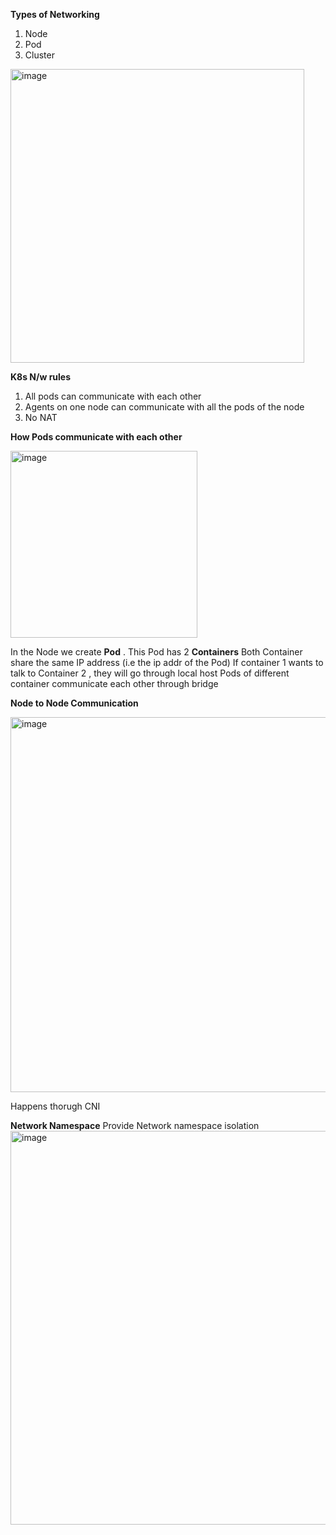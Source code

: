 
**Types of Networking**
1. Node
2. Pod
3. Cluster

<img width="470" alt="image" src="https://github.com/user-attachments/assets/5a4a7eef-41d5-40f3-bff9-499c12a07c60" />


**K8s N/w rules**
1. All pods can communicate with each other
2. Agents on one node can communicate with all the pods of the node
3. No NAT

**How Pods communicate with each other**

<img width="299" alt="image" src="https://github.com/user-attachments/assets/0e9dd1e0-078d-4b94-96a4-d4b337fbb9e4" />


In the Node we create **Pod** .
This Pod has 2 **Containers**
Both Container share the same IP address (i.e the ip addr of the Pod) 
If container 1 wants to talk to Container 2 , they will go through local host 
Pods of different container communicate each other through bridge 

**Node to Node Communication**


<img width="600" alt="image" src="https://github.com/user-attachments/assets/8193be1f-da93-4d9e-a8ea-5031e71d9e97" />




Happens thorugh CNI 

**Network Namespace**
Provide Network namespace isolation 
<img width="630" alt="image" src="https://github.com/user-attachments/assets/b821e223-ef58-44d2-bb60-c57efc937edf" />



